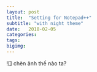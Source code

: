 ```yaml
---
layout: post
title:  "Setting for Notepad++"
subtitle: "with night theme"
date:   2018-02-05
categories: 
tags: 
bigimg: 
---
```

![]
chèn ảnh thế nào ta?